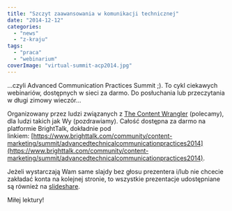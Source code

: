 ```yaml
---
title: "Szczyt zaawansowania w komunikacji technicznej"
date: "2014-12-12"
categories: 
  - "news"
  - "z-kraju"
tags: 
  - "praca"
  - "webinarium"
coverImage: "virtual-summit-acp2014.jpg"
---
```


...czyli Advanced Communication Practices Summit ;). To cykl ciekawych webinariów, dostępnych w sieci za darmo. Do posłuchania lub przeczytania w długi zimowy wieczór...

Organizowany przez ludzi związanych z [The Content Wrangler](http://thecontentwrangler.com/) (polecamy), dla ludzi takich jak Wy (pozdrawiamy). Całość dostępna za darmo na platformie BrightTalk, dokładnie pod linkiem: [https://www.brighttalk.com/community/content-marketing/summit/advancedtechnicalcommunicationpractices2014](https://www.brighttalk.com/community/content-marketing/summit/advancedtechnicalcommunicationpractices2014).

Jeżeli wystarczają Wam same slajdy bez głosu prezentera i/lub nie chcecie zakładać konta na kolejnej stronie, to wszystkie prezentacje udostępniane są również na [slideshare](http://www.slideshare.net/abelsp).

Miłej lektury!
